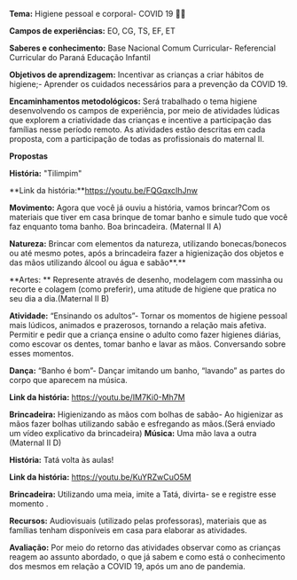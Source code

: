 **Tema:** Higiene pessoal e corporal- COVID 19 🤧🛀

**Campos de experiências:** EO, CG, TS, EF, ET

**Saberes e conhecimento:** Base Nacional Comum Curricular- Referencial Curricular do Paraná Educação Infantil

**Objetivos de aprendizagem:** Incentivar as crianças a criar hábitos de higiene;- Aprender os cuidados necessários para a prevenção da COVID 19.

**Encaminhamentos metodológicos:** Será trabalhado o tema higiene desenvolvendo os campos de experiência, por meio de atividades lúdicas que explorem a criatividade das crianças e incentive a participação das famílias nesse período remoto. As atividades estão descritas em cada proposta, com a participação de todas as profissionais do maternal II.

**Propostas**

**História:** "Tilimpim"

**Link da história:**https://youtu.be/FQGqxcIhJnw

**Movimento:** Agora que você já ouviu a história, vamos brincar?Com os materiais que tiver em casa brinque de tomar banho e simule tudo que você faz enquanto toma banho. Boa brincadeira. (Maternal II A)                

 **Natureza:** Brincar com elementos da natureza, utilizando bonecas/bonecos ou até mesmo potes, após a brincadeira fazer a higienização dos objetos e das mãos utilizando álcool ou água e sabão**.** 

**Artes: ** Represente através de desenho, modelagem com massinha ou recorte e colagem (como preferir), uma atitude de higiene que pratica no seu dia a dia.(Maternal II B)

 **Atividade:** “Ensinando os adultos”- Tornar os momentos de higiene pessoal mais lúdicos, animados e prazerosos, tornando a relação mais afetiva. Permitir e pedir que a criança ensine o adulto como fazer higienes diárias, como escovar os dentes, tomar banho e lavar as mãos. Conversando sobre esses momentos. 

**Dança:** “Banho é bom”- Dançar imitando um banho, “lavando” as partes do corpo que aparecem na música.

**Link da história:** https://youtu.be/IM7Ki0-Mh7M 

**Brincadeira:** Higienizando as mãos com bolhas de sabão- Ao higienizar as mãos fazer bolhas utilizando sabão e esfregando as mãos.(Será enviado um vídeo explicativo da brincadeira) **Música:** Uma mão lava a outra (Maternal II D)                 

**História:** Tatá volta às aulas!

**Link da história:** https://youtu.be/KuYRZwCuO5M

 **Brincadeira:** Utilizando uma meia, imite a Tatá, divirta- se e registre esse momento .

**Recursos:** Audiovisuais (utilizado pelas professoras), materiais que as famílias tenham disponíveis em casa para elaborar as atividades.

**Avaliação:** Por meio do retorno das atividades observar como as crianças reagem ao assunto abordado, o que já sabem e como está o conhecimento dos mesmos em relação a COVID 19, após um ano de pandemia.